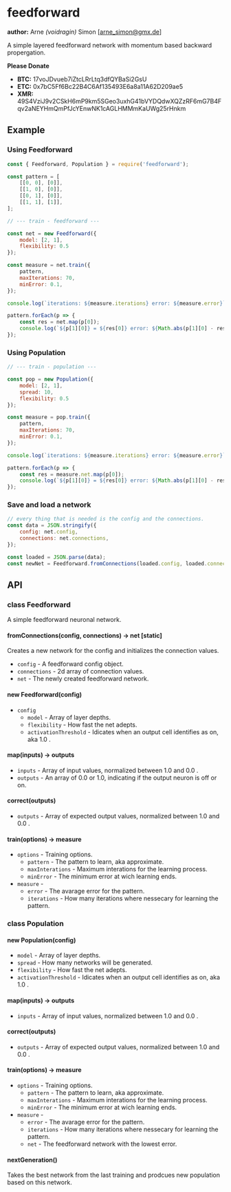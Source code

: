 # feedforward

**author:** Arne *(voidragin)* Simon [arne_simon@gmx.de]

A simple layered feedforward network with momentum based backward propergation.


**Please Donate**

+ **BTC:** 17voJDvueb7iZtcLRrLtq3dfQYBaSi2GsU
+ **ETC:** 0x7bC5Ff6Bc22B4C6Af135493E6a8a11A62D209ae5
+ **XMR:** 49S4VziJ9v2CSkH6mP9km5SGeo3uxhG41bVYDQdwXQZzRF6mG7B4Fqv2aNEYHmQmPfJcYEnwNK1cAGLHMMmKaUWg25rHnkm

## Example

### Using Feedforward

```js
const { Feedforward, Population } = require('feedforward');

const pattern = [
    [[0, 0], [0]],
    [[1, 0], [0]],
    [[0, 1], [0]],
    [[1, 1], [1]],
];

// --- train - feedforward ---

const net = new Feedforward({
    model: [2, 1],
    flexibility: 0.5
});

const measure = net.train({
    pattern,
    maxIterations: 70,
    minError: 0.1,
});

console.log(`iterations: ${measure.iterations} error: ${measure.error}`);

pattern.forEach(p => {
    const res = net.map(p[0]);
    console.log(`${p[1][0]} = ${res[0]} error: ${Math.abs(p[1][0] - res[0])}`);
});
```

### Using Population

```js
// --- train - population ---

const pop = new Population({
    model: [2, 1],
    spread: 10,
    flexibility: 0.5
});

const measure = pop.train({
    pattern,
    maxIterations: 70,
    minError: 0.1,
});

console.log(`iterations: ${measure.iterations} error: ${measure.error}`);

pattern.forEach(p => {
    const res = measure.net.map(p[0]);
    console.log(`${p[1][0]} = ${res[0]} error: ${Math.abs(p[1][0] - res[0])}`);
});
```

### Save and load a network

```js
// every thing that is needed is the config and the connections.
const data = JSON.stringify({
    config: net.config,
    connections: net.connections,
});

const loaded = JSON.parse(data);
const newNet = Feedforward.fromConnections(loaded.config, loaded.connections);
```

## API

### class Feedforward

A simple feedforward neuronal network.

#### fromConnections(config, connections) -> net [static]

Creates a new network for the config and initializes the connection values.

+ `config` - A feedforward config object.
+ `connections` - 2d array of connection values.
+ `net` - The newly created feedforward network.

#### new Feedforward(config)

+ `config`
    + `model` - Array of layer depths.
    + `flexibility` - How fast the net adepts.
    + `activationThreshold` - Idicates when an output cell identifies as on, aka 1.0 .

#### map(inputs) -> outputs

+ `inputs` - Array of input values, normalized between 1.0 and 0.0 .
+ `outputs` - An array of 0.0 or 1.0, indicating if the output neuron is off or on.

#### correct(outputs)

+ `outputs` - Array of expected output values, normalized between 1.0 and 0.0 .

#### train(options) -> measure

+ `options` - Training options.
    + `pattern` - The pattern to learn, aka approximate.
    + `maxInterations` - Maximum interations for the learning process.
    + `minError` - The minimum error at wich learning ends.
+ `measure` -
    + `error` - The avarage error for the pattern.
    + `iterations` - How many iterations where nessecary for learning the pattern.

### class Population

#### new Population(config)

+ `model` - Array of layer depths.
+ `spread` - How many networks will be generated.
+ `flexibility` - How fast the net adepts.
+ `activationThreshold` - Idicates when an output cell identifies as on, aka 1.0 .

#### map(inputs) -> outputs

+ `inputs` - Array of input values, normalized between 1.0 and 0.0 .

#### correct(outputs)

+ `outputs` - Array of expected output values, normalized between 1.0 and 0.0 .

#### train(options) -> measure

+ `options` - Training options.
    + `pattern` - The pattern to learn, aka approximate.
    + `maxInterations` - Maximum interations for the learning process.
    + `minError` - The minimum error at wich learning ends.
+ `measure` -
    + `error` - The avarage error for the pattern.
    + `iterations` - How many iterations where nessecary for learning the pattern.
    + `net` - The feedforward network with the lowest error.

#### nextGeneration()

Takes the best network from the last training and prodcues new population based on this network.
